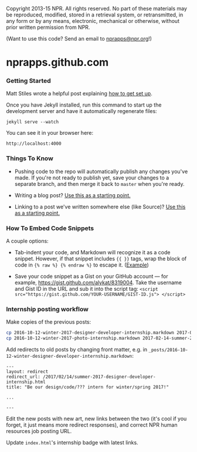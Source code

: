 Copyright 2013-15 NPR.  All rights reserved.  No part of these materials may be reproduced, modified, stored in a retrieval system, or retransmitted, in any form or by any means, electronic, mechanical or otherwise, without prior written permission from NPR.

(Want to use this code? Send an email to nprapps@npr.org!)

nprapps.github.com
==================

### Getting Started

Matt Stiles wrote a helpful post explaining [how to get set up](http://blog.apps.npr.org/2012/11/08/npr-news-apps-blog.html).

Once you have Jekyll installed, run this command to start up the development server and have it automatically regenerate files:

```
jekyll serve --watch
```

You can see it in your browser here:

```
http://localhost:4000
```

### Things To Know

* Pushing code to the repo will automatically publish any changes you've made. If you're not ready to publish yet, save your changes to a separate branch, and then merge it back to ```master``` when you're ready.

* Writing a blog post? [Use this as a starting point.](https://github.com/nprapps/nprapps.github.com/blob/master/_posts/2013-12-10-the-book-concierge.markdown)

* Linking to a post we've written somewhere else (like Source)? [Use this as a starting point.](https://github.com/nprapps/nprapps.github.com/blob/master/_posts/2014-01-02-source-tshirt-ux.markdown)

### How To Embed Code Snippets

A couple options:

* Tab-indent your code, and Markdown will recognize it as a code snippet. However, if that snippet includes ```{{ }}``` tags, wrap the block of code in ```{% raw %} {% endraw %}``` to escape it. ([Example](https://github.com/nprapps/nprapps.github.com/commit/5ead926c125807af9a41afce80baba0628bc2aa9#diff-f81649843a7256ddce49a0cb115a3a27))

* Save your code snippet as a Gist on your GitHub account &mdash; for example, https://gist.github.com/alykat/8319004. Take the username and Gist ID in the URL and sub it into the script tag: ```<script src="https://gist.github.com/YOUR-USERNAME/GIST-ID.js"> </script>```

### Internship posting workflow

Make copies of the previous posts:

```bash
cp 2016-10-12-winter-2017-designer-developer-internship.markdown 2017-02-14-summer-2017-designer-developer-internship.markdown
cp 2016-10-12-winter-2017-photo-internship.markdown 2017-02-14-summer-2017-photo-internship.markdown
```

Add redirects to old posts by changing front matter, e.g. in `_posts/2016-10-12-winter-designer-developer-internship.markdown`:

```
---
layout: redirect
redirect_url: /2017/02/14/summer-2017-designer-developer-internship.html
title: "Be our design/code/??? intern for winter/spring 2017!"

...

---
```

Edit the new posts with new art, new links between the two (it's cool if you forget, it just means more redirect responses), and correct NPR human resources job posting URL.

Update `index.html`'s internship badge with latest links.
